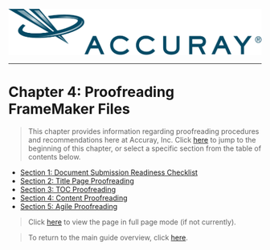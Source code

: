 ![alt text](https://github.com/taddieken95/Accuray_Tech_Comm_Guide/blob/master/img/Accuray2017.png "Accuray Logo")

* **

# Chapter 4: Proofreading FrameMaker Files

> This chapter provides information regarding proofreading procedures and recommendations here at Accuray, Inc. Click [here](https://github.com/taddieken95/Accuray_Tech_Comm_Guide/blob/master/Chapter%204:%20Proofreading/Section%201:%20Document%20Submission%20Readiness%20Checklist.md) to jump to the beginning of this chapter, or select a specific section from the table of contents below.

* [Section 1: Document Submission Readiness Checklist](https://github.com/taddieken95/Accuray_Tech_Comm_Guide/blob/master/Chapter%204:%20Proofreading/Section%201:%20Document%20Submission%20Readiness%20Checklist.md)
* [Section 2: Title Page Proofreading](https://github.com/taddieken95/Accuray_Tech_Comm_Guide/blob/master/Chapter%204:%20Proofreading/Section%202:%20Title%20Page.md)
* [Section 3: TOC Proofreading](https://github.com/taddieken95/Accuray_Tech_Comm_Guide/blob/master/Chapter%204:%20Proofreading/Section%203:%20TOC.md)
* [Section 4: Content Proofreading](https://github.com/taddieken95/Accuray_Tech_Comm_Guide/blob/master/Chapter%204:%20Proofreading/Section%204:%20Content.md)
* [Section 5: Agile Proofreading](https://github.com/taddieken95/Accuray_Tech_Comm_Guide/blob/master/Chapter%204:%20Proofreading/Section%205%20Agile.md)

> Click [here](https://github.com/taddieken95/Accuray_Tech_Comm_Guide/blob/master/Chapter%204:%20Proofreading/READme.md) to view the page in full page mode (if not currently).

> To return to the main guide overview, click [here](https://github.com/taddieken95/Accuray_Tech_Comm_Guide/blob/master/README.md).
